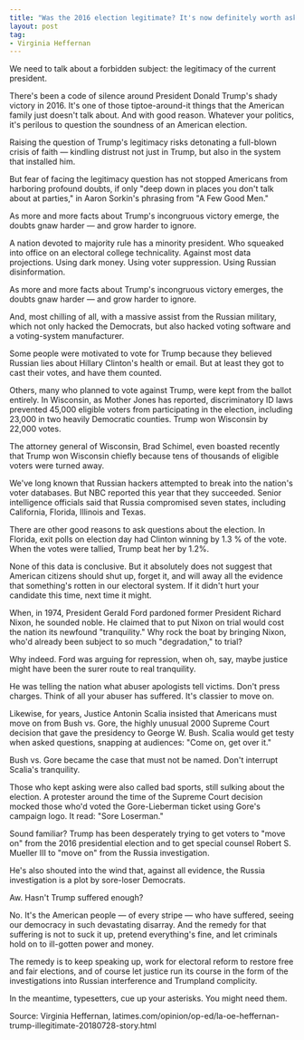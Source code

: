 ```yaml
---
title: "Was the 2016 election legitimate? It's now definitely worth asking the question"
layout: post
tag:
- Virginia Heffernan
---
```


We need to talk about a forbidden subject: the legitimacy of the current president.

There's been a code of silence around President Donald Trump's shady victory in 2016. It's one of those tiptoe-around-it things that the American family just doesn't talk about. And with good reason. Whatever your politics, it's perilous to question the soundness of an American election.

Raising the question of Trump's legitimacy risks detonating a full-blown crisis of faith — kindling distrust not just in Trump, but also in the system that installed him.

But fear of facing the legitimacy question has not stopped Americans from harboring profound doubts, if only "deep down in places you don't talk about at parties," in Aaron Sorkin's phrasing from "A Few Good Men."

As more and more facts about Trump's incongruous victory emerge, the doubts gnaw harder — and grow harder to ignore.

A nation devoted to majority rule has a minority president. Who squeaked into office on an electoral college technicality. Against most data projections. Using dark money. Using voter suppression. Using Russian disinformation.

As more and more facts about Trump's incongruous victory emerges, the doubts gnaw harder — and grow harder to ignore.

And, most chilling of all, with a massive assist from the Russian military, which not only hacked the Democrats, but also hacked voting software and a voting-system manufacturer.

Some people were motivated to vote for Trump because they believed Russian lies about Hillary Clinton's health or email. But at least they got to cast their votes, and have them counted.

Others, many who planned to vote against Trump, were kept from the ballot entirely. In Wisconsin, as Mother Jones has reported, discriminatory ID laws prevented 45,000 eligible voters from participating in the election, including 23,000 in two heavily Democratic counties. Trump won Wisconsin by 22,000 votes.

The attorney general of Wisconsin, Brad Schimel, even boasted recently that Trump won Wisconsin chiefly because tens of thousands of eligible voters were turned away.

We've long known that Russian hackers attempted to break into the nation's voter databases. But NBC reported this year that they succeeded. Senior intelligence officials said that Russia compromised seven states, including California, Florida, Illinois and Texas.

There are other good reasons to ask questions about the election. In Florida, exit polls on election day had Clinton winning by 1.3 % of the vote. When the votes were tallied, Trump beat her by 1.2%.

None of this data is conclusive. But it absolutely does not suggest that American citizens should shut up, forget it, and will away all the evidence that something's rotten in our electoral system. If it didn't hurt your candidate this time, next time it might.

When, in 1974, President Gerald Ford pardoned former President Richard Nixon, he sounded noble. He claimed that to put Nixon on trial would cost the nation its newfound "tranquility." Why rock the boat by bringing Nixon, who'd already been subject to so much "degradation," to trial?

Why indeed. Ford was arguing for repression, when oh, say, maybe justice might have been the surer route to real tranquility.

He was telling the nation what abuser apologists tell victims. Don't press charges. Think of all your abuser has suffered. It's classier to move on.

Likewise, for years, Justice Antonin Scalia insisted that Americans must move on from Bush vs. Gore, the highly unusual 2000 Supreme Court decision that gave the presidency to George W. Bush. Scalia would get testy when asked questions, snapping at audiences: "Come on, get over it."

Bush vs. Gore became the case that must not be named. Don't interrupt Scalia's tranquility.

Those who kept asking were also called bad sports, still sulking about the election. A protester around the time of the Supreme Court decision mocked those who'd voted the Gore-Lieberman ticket using Gore's campaign logo. It read: "Sore Loserman."

Sound familiar? Trump has been desperately trying to get voters to "move on" from the 2016 presidential election and to get special counsel Robert S. Mueller III to "move on" from the Russia investigation.

He's also shouted into the wind that, against all evidence, the Russia investigation is a plot by sore-loser Democrats.

Aw. Hasn't Trump suffered enough?

No. It's the American people — of every stripe — who have suffered, seeing our democracy in such devastating disarray. And the remedy for that suffering is not to suck it up, pretend everything's fine, and let criminals hold on to ill-gotten power and money.

The remedy is to keep speaking up, work for electoral reform to restore free and fair elections, and of course let justice run its course in the form of the investigations into Russian interference and Trumpland complicity.

In the meantime, typesetters, cue up your asterisks. You might need them.

Source: Virginia Heffernan, latimes.com/opinion/op-ed/la-oe-heffernan-trump-illegitimate-20180728-story.html
